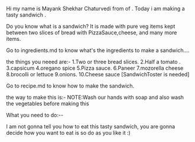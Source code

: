 Hi my name is  Mayank Shekhar Chaturvedi from  of  .
Today i am making a tasty sandwich .

Do you know what is a sandwich?
It is made with pure veg items kept between two slices of bread with PizzaSauce,cheese, and many more items.

Go to ingredients.md to know what's the ingredients to make a sandwich....

the things you neeed are:- 
1.Two or three bread slices. 
2.Half a tomato .
3.capsicum
4.oregano spice
5.Pizza sauce. 6.Paneer 7.mozorella cheese 8.brocolli or lettuce 9.onions. 10.Cheese sauce
[SandwichToster is needed]

Go to recipe.md to know how to make the sandwich.

the way to make this is:-
NOTE:Wash our hands with soap and also wash the vegetables before making this

What you need to do:--

I am not gonna tell you how to eat this tasty sandwich, you are gonna decide how you want to eat is so do as you like it :)
